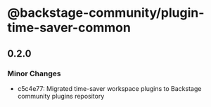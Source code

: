 # @backstage-community/plugin-time-saver-common

## 0.2.0

### Minor Changes

- c5c4e77: Migrated time-saver workspace plugins to Backstage community plugins repository
